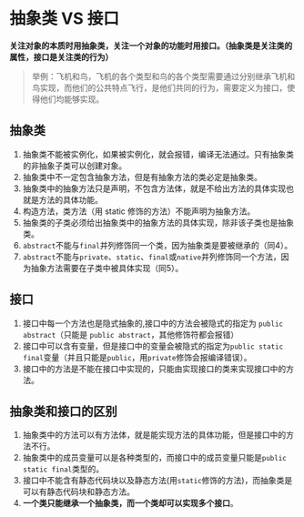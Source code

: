 # 抽象类 VS 接口

**关注对象的本质时用抽象类，关注一个对象的功能时用接口。（抽象类是关注类的属性，接口是关注类的行为）**
> 举例：飞机和鸟，飞机的各个类型和鸟的各个类型需要通过分别继承飞机和鸟实现，而他们的公共特点飞行，是他们共同的行为，需要定义为接口，使得他们均能够实现。

## 抽象类

1. 抽象类不能被实例化，如果被实例化，就会报错，编译无法通过。只有抽象类的非抽象子类可以创建对象。
2. 抽象类中不一定包含抽象方法，但是有抽象方法的类必定是抽象类。
3. 抽象类中的抽象方法只是声明，不包含方法体，就是不给出方法的具体实现也就是方法的具体功能。
4. 构造方法，类方法（用 static 修饰的方法）不能声明为抽象方法。
5. 抽象类的子类必须给出抽象类中的抽象方法的具体实现，除非该子类也是抽象类。
6. `abstract`不能与`final`并列修饰同一个类，因为抽象类是要被继承的（同4）。
7. `abstract`不能与`private`、`static`、`final`或`native`并列修饰同一个方法，因为抽象方法需要在子类中被具体实现（同5）。

## 接口

1. 接口中每一个方法也是隐式抽象的,接口中的方法会被隐式的指定为 `public abstract`（只能是 `public abstract`，其他修饰符都会报错）
2. 接口中可以含有变量，但是接口中的变量会被隐式的指定为`public static final`变量（并且只能是`public`，用`private`修饰会报编译错误）。
3. 接口中的方法是不能在接口中实现的，只能由实现接口的类来实现接口中的方法。

## 抽象类和接口的区别

1. 抽象类中的方法可以有方法体，就是能实现方法的具体功能，但是接口中的方法不行。
2. 抽象类中的成员变量可以是各种类型的，而接口中的成员变量只能是`public static final`类型的。
3. 接口中不能含有静态代码块以及静态方法(用`static`修饰的方法)，而抽象类是可以有静态代码块和静态方法。
4. **一个类只能继承一个抽象类，而一个类却可以实现多个接口**。 